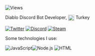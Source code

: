 ![Views](https://komarev.com/ghpvc/?username=BayLeux&style=flat-square&color=ff69b4)

Diablo Discord Bot Developer, <img width="20" align="center" src="https://www.flaticon.com/svg/vstatic/svg/555/555560.svg"> Turkey

<a href="https://twitter.com/bayleux" target="_blank">
<img align="center" alt="Twitter" src="https://img.shields.io/badge/-Twitter-1DA1F2?style=flat-square&logo=twitter&logoColor=white" /></a> 
<a href="https://discord.gg/phYbZzchzr" target="_blank"><img align="center" alt="Discord" src="https://img.shields.io/badge/-Discord-7289DA?style=flat-square&logo=discord&logoColor=white" /></a> 
<a href="https://steamcommunity.com/id/hasanerdem" target="_blank"><img align="center" alt="Steam" src="https://img.shields.io/badge/-Steam-171a21?style=flat-square&logo=steam&logoColor=white" /></a>

Some technologies I use:

<img alt="JavaScript" src="https://img.shields.io/badge/-JavaScript-edb200?style=flat-square&logo=javascript&logoColor=white" /><img alt="Node.js" src="https://img.shields.io/badge/-Node.js-43853d?style=flat-square&logo=Node.js&logoColor=white" />
<img alt="HTML" src="https://img.shields.io/badge/-Sentry-362d59?style=flat-square&logo=sentry&logoColor=white" />
